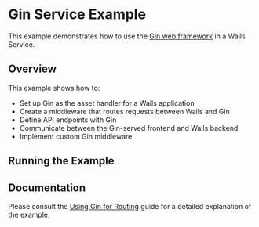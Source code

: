 # Gin Service Example

This example demonstrates how to use the [Gin web framework](https://github.com/gin-gonic/gin) in a Wails Service.

## Overview

This example shows how to:

- Set up Gin as the asset handler for a Wails application
- Create a middleware that routes requests between Wails and Gin
- Define API endpoints with Gin
- Communicate between the Gin-served frontend and Wails backend
- Implement custom Gin middleware

## Running the Example


## Documentation

Please consult the [Using Gin for Routing](https://v3.wails.io/guides/gin-routing/) guide for a detailed explanation of the example.

